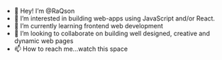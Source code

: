 - 👋 Hey! I’m @RaQson
- 👀 I’m interested in building web-apps using JavaScript and/or React.
- 🌱 I’m currently learning frontend web development
- 💞️ I’m looking to collaborate on building well designed, creative and dynamic web pages
- 📫 How to reach me...watch this space

<!---
RaQson/RaQson is a ✨ special ✨ repository because its `README.md` (this file) appears on your GitHub profile.
You can click the Preview link to take a look at your changes.
--->
